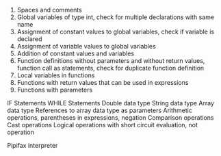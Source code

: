 
1. Spaces and comments
2. Global variables of type int,
   check for multiple declarations with same name
3. Assignment of constant values to global variables,
   check if variable is declared
4. Assignment of variable values to global variables
5. Addition of constant values and variables
6. Function definitions without parameters and without return values,
   function call as statements,
   check for duplicate function definition
7. Local variables in functions
8. Functions with return values that can be used in expressions
9. Functions with parameters

IF Statements
WHILE Statements
Double data type
String data type
Array data type
References to array data type as parameters
Arithmetic operations, parentheses in expressions, negation
Comparison operations
Cast operations
Logical operations with short circuit evaluation, not operation

Pipifax interpreter
